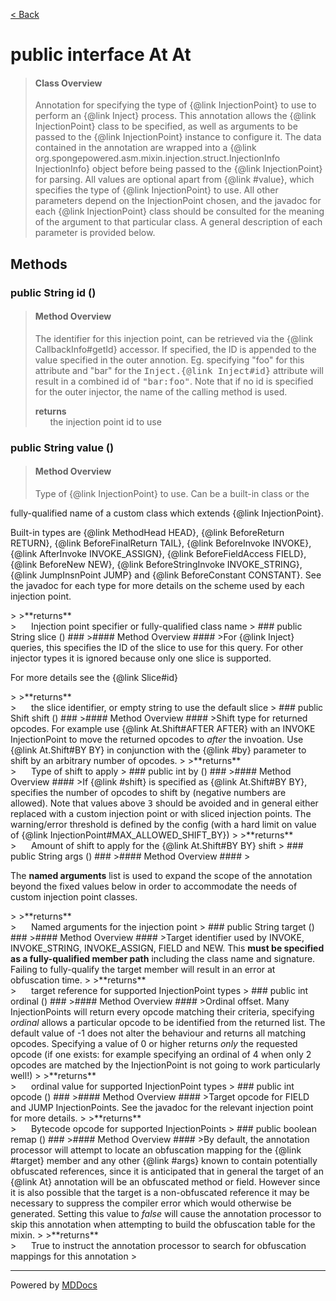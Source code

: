 [< Back](../README.md)
# public interface At At #
>#### Class Overview ####
>Annotation for specifying the type of {@link InjectionPoint} to use to
 perform an {@link Inject} process. This annotation allows the
 {@link InjectionPoint} class to be specified, as well as arguments to be
 passed to the {@link InjectionPoint} instance to configure it. The data
 contained in the annotation are wrapped into a
 {@link org.spongepowered.asm.mixin.injection.struct.InjectionInfo
 InjectionInfo} object before being passed to the {@link InjectionPoint} for
 parsing. All values are optional apart from {@link #value}, which specifies
 the type of {@link InjectionPoint} to use. All other parameters depend on the
 InjectionPoint chosen, and the javadoc for each {@link InjectionPoint} class
 should be consulted for the meaning of the argument to that particular class.
 A general description of each parameter is provided below.
## Methods ##
### public String id () ###
>#### Method Overview ####
>The identifier for this injection point, can be retrieved via the
 {@link CallbackInfo#getId} accessor. If specified, the ID is appended to
 the value specified in the outer annotion. Eg. specifying "foo" for this
 attribute and "bar" for the <tt>Inject.{@link Inject#id}</tt> attribute
 will result in a combined id of <tt>"bar:foo"</tt>. Note that if no id
 is specified for the outer injector, the name of the calling method is
 used.
>
>**returns**<br />
>&nbsp;&nbsp;&nbsp;&nbsp;&nbsp;&nbsp;the injection point id to use
>
### public String value () ###
>#### Method Overview ####
><p>Type of {@link InjectionPoint} to use. Can be a built-in class or the
 fully-qualified name of a custom class which extends
 {@link InjectionPoint}.</p>
 
 <p>Built-in types are
 {@link MethodHead HEAD},
 {@link BeforeReturn RETURN},
 {@link BeforeFinalReturn TAIL},
 {@link BeforeInvoke INVOKE},
 {@link AfterInvoke INVOKE_ASSIGN},
 {@link BeforeFieldAccess FIELD},
 {@link BeforeNew NEW},
 {@link BeforeStringInvoke INVOKE_STRING},
 {@link JumpInsnPoint JUMP} and
 {@link BeforeConstant CONSTANT}.
 See the javadoc for each type for more details on the scheme used by each
 injection point.</p>
>
>**returns**<br />
>&nbsp;&nbsp;&nbsp;&nbsp;&nbsp;&nbsp;Injection point specifier or fully-qualified class name
>
### public String slice () ###
>#### Method Overview ####
>For {@link Inject} queries, this specifies the ID of the slice to use for
 this query. For other injector types it is ignored because only one slice
 is supported.
 
 <p>For more details see the {@link Slice#id}</p>
>
>**returns**<br />
>&nbsp;&nbsp;&nbsp;&nbsp;&nbsp;&nbsp;the slice identifier, or empty string to use the default slice
>
### public Shift shift () ###
>#### Method Overview ####
>Shift type for returned opcodes. For example use {@link At.Shift#AFTER
 AFTER} with an INVOKE InjectionPoint to move the returned opcodes to
 <i>after</i> the invoation. Use {@link At.Shift#BY BY} in conjunction
 with the {@link #by} parameter to shift by an arbitrary number of
 opcodes.
>
>**returns**<br />
>&nbsp;&nbsp;&nbsp;&nbsp;&nbsp;&nbsp;Type of shift to apply
>
### public int by () ###
>#### Method Overview ####
>If {@link #shift} is specified as {@link At.Shift#BY BY}, specifies the
 number of opcodes to shift by (negative numbers are allowed). Note that
 values above <tt>3</tt> should be avoided and in general either replaced
 with a custom injection point or with sliced injection points. The
 warning/error threshold is defined by the config (with a hard limit on
 value of {@link InjectionPoint#MAX_ALLOWED_SHIFT_BY})
>
>**returns**<br />
>&nbsp;&nbsp;&nbsp;&nbsp;&nbsp;&nbsp;Amount of shift to apply for the {@link At.Shift#BY BY} shift
>
### public String args () ###
>#### Method Overview ####
><p>The <b>named arguments</b> list is used to expand the scope of the
 annotation beyond the fixed values below in order to accommodate the
 needs of custom injection point classes.</p>
>
>**returns**<br />
>&nbsp;&nbsp;&nbsp;&nbsp;&nbsp;&nbsp;Named arguments for the injection point
>
### public String target () ###
>#### Method Overview ####
>Target identifier used by INVOKE, INVOKE_STRING, INVOKE_ASSIGN, FIELD and
 NEW. This <b>must be specified as a fully-qualified member path</b>
 including the class name and signature. Failing to fully-qualify the
 target member will result in an error at obfuscation time.
>
>**returns**<br />
>&nbsp;&nbsp;&nbsp;&nbsp;&nbsp;&nbsp;target reference for supported InjectionPoint types
>
### public int ordinal () ###
>#### Method Overview ####
>Ordinal offset. Many InjectionPoints will return every opcode matching
 their criteria, specifying <em>ordinal</em> allows a particular opcode to
 be identified from the returned list. The default value of -1 does not
 alter the behaviour and returns all matching opcodes. Specifying a value
 of 0 or higher returns <em>only</em> the requested opcode (if one exists:
 for example specifying an ordinal of 4 when only 2 opcodes are matched by
 the InjectionPoint is not going to work particularly well!)
>
>**returns**<br />
>&nbsp;&nbsp;&nbsp;&nbsp;&nbsp;&nbsp;ordinal value for supported InjectionPoint types
>
### public int opcode () ###
>#### Method Overview ####
>Target opcode for FIELD and JUMP InjectionPoints. See the javadoc for the
 relevant injection point for more details.
>
>**returns**<br />
>&nbsp;&nbsp;&nbsp;&nbsp;&nbsp;&nbsp;Bytecode opcode for supported InjectionPoints
>
### public boolean remap () ###
>#### Method Overview ####
>By default, the annotation processor will attempt to locate an
 obfuscation mapping for the {@link #target} member and any other
 {@link #args} known to contain potentially obfuscated references, since
 it is anticipated that in general the target of an {@link At} annotation
 will be an obfuscated method or field. However since it is also possible
 that the target is a non-obfuscated reference it may be necessary to
 suppress the compiler error which would otherwise be generated. Setting
 this value to <em>false</em> will cause the annotation processor to skip
 this annotation when attempting to build the obfuscation table for the
 mixin.
>
>**returns**<br />
>&nbsp;&nbsp;&nbsp;&nbsp;&nbsp;&nbsp;True to instruct the annotation processor to search for
      obfuscation mappings for this annotation
>

---
Powered by [MDDocs](https://github.com/VRCube/MDDocs)